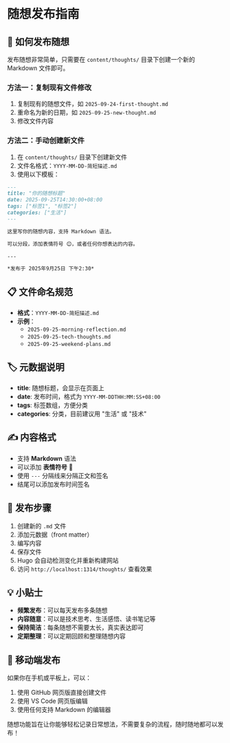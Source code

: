 # 随想发布指南

## 📝 如何发布随想

发布随想非常简单，只需要在 `content/thoughts/` 目录下创建一个新的 Markdown 文件即可。

### 方法一：复制现有文件修改

1. 复制现有的随想文件，如 `2025-09-24-first-thought.md`
2. 重命名为新的日期，如 `2025-09-25-new-thought.md`
3. 修改文件内容

### 方法二：手动创建新文件

1. 在 `content/thoughts/` 目录下创建新文件
2. 文件名格式：`YYYY-MM-DD-简短描述.md`
3. 使用以下模板：

```markdown
---
title: "你的随想标题"
date: 2025-09-25T14:30:00+08:00
tags: ["标签1", "标签2"]
categories: ["生活"]
---

这里写你的随想内容，支持 Markdown 语法。

可以分段，添加表情符号 😊，或者任何你想表达的内容。

---

*发布于 2025年9月25日 下午2:30*
```

## 📋 文件命名规范

- **格式**：`YYYY-MM-DD-简短描述.md`
- **示例**：
  - `2025-09-25-morning-reflection.md`
  - `2025-09-25-tech-thoughts.md`
  - `2025-09-25-weekend-plans.md`

## 🏷️ 元数据说明

- **title**: 随想标题，会显示在页面上
- **date**: 发布时间，格式为 `YYYY-MM-DDTHH:MM:SS+08:00`
- **tags**: 标签数组，方便分类
- **categories**: 分类，目前建议用 "生活" 或 "技术"

## ✍️ 内容格式

- 支持 **Markdown** 语法
- 可以添加 **表情符号** 🎉
- 使用 `---` 分隔线来分隔正文和签名
- 结尾可以添加发布时间签名

## 🚀 发布步骤

1. 创建新的 `.md` 文件
2. 添加元数据（front matter）
3. 编写内容
4. 保存文件
5. Hugo 会自动检测变化并重新构建网站
6. 访问 `http://localhost:1314/thoughts/` 查看效果

## 💡 小贴士

- **频繁发布**：可以每天发布多条随想
- **内容随意**：可以是技术思考、生活感悟、读书笔记等
- **保持简洁**：每条随想不需要太长，真实表达即可
- **定期整理**：可以定期回顾和整理随想内容

## 📱 移动端发布

如果你在手机或平板上，可以：
1. 使用 GitHub 网页版直接创建文件
2. 使用 VS Code 网页版编辑
3. 使用任何支持 Markdown 的编辑器

随想功能旨在让你能够轻松记录日常想法，不需要复杂的流程，随时随地都可以发布！